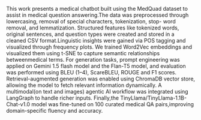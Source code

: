 This work presents a medical chatbot built using the MedQuad dataset to assist in medical question answering.The data was preprocessed through lowercasing, removal of special characters, tokenization, stop-
word removal, and lemmatization. Structured features like tokenized words, original sentences, and question types were created and stored in a cleaned CSV format.Linguistic insights were gained via POS tagging and visualized through frequency plots. We trained Word2Vec embeddings and visualized them using t-SNE to capture semantic relationships betweenmedical terms.
For generation tasks, prompt engineering was applied on Gemini 1.5 flash model and the Flan-T5 model, and evaluation was performed using BLEU (1–4), ScareBLEU, ROUGE and F1 scores. Retrieval-augmented generation was enabled using ChromaDB vector store, allowing the model to fetch relevant information dynamically.
A multimodal(on text and images) agentic AI workflow was integrated using LangGraph to handle richer inputs. Finally,the TinyLlama/TinyLlama-1.1B-Chat-v1.0 model was fine-tuned on 100 curated medical QA pairs,improving domain-specific fluency and accuracy.
